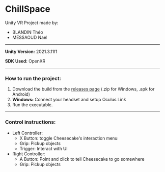 # ChillSpace
Unity VR Project made by:
- BLANDIN Théo
- MESSAOUD Nael
------------
**Unity Version:** 2021.3.11f1

**SDK Used:** OpenXR

------------
### How to run the project:
1. Download the build from the [releases page](https://github.com/MunsterMc/ChillSpace/releases/tag/release "releases page") (.zip for Windows, .apk for Android)
2. **Windows:** Connect your headset and setup Oculus Link
3. Run the executable.

------------

### **Control instructions:**
- Left Controller:
	- X Button: toggle Cheesecake\'s interaction menu
	- Grip: Pickup objects
	- Trigger: Interact with UI
- Right Controller:
	- A Button: Point and click to tell Cheesecake to go somewhere
	- Grip: Pickup objects
